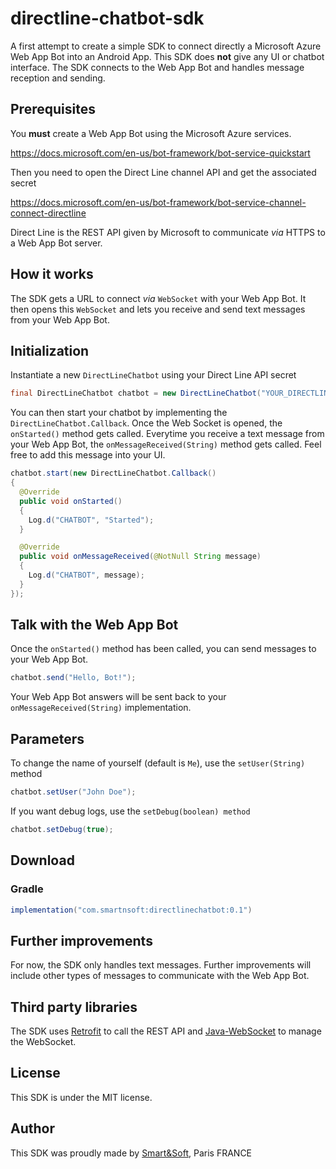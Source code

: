# directline-chatbot-sdk

A first attempt to create a simple SDK to connect directly a Microsoft Azure Web App Bot into an Android App.
This SDK does **not** give any UI or chatbot interface. The SDK connects to the Web App Bot and handles message reception and sending.

## Prerequisites

You **must** create a Web App Bot using the Microsoft Azure services.

<https://docs.microsoft.com/en-us/bot-framework/bot-service-quickstart>

Then you need to open the Direct Line channel API and get the associated secret

<https://docs.microsoft.com/en-us/bot-framework/bot-service-channel-connect-directline>

Direct Line is the REST API given by Microsoft to communicate _via_ HTTPS to a Web App Bot server.

## How it works

The SDK gets a URL to connect _via_ `WebSocket` with your Web App Bot. It then opens this `WebSocket` and lets you receive and send text messages from your Web App Bot.

## Initialization

Instantiate a new `DirectLineChatbot` using your Direct Line API secret

```java
final DirectLineChatbot chatbot = new DirectLineChatbot("YOUR_DIRECTLINE_SECRET");
```

You can then start your chatbot by implementing the `DirectLineChatbot.Callback`. Once the Web Socket is opened, the `onStarted()` method gets called. Everytime you receive a text message from your Web App Bot, the `onMessageReceived(String)` method gets called. Feel free to add this message into your UI.

```java
chatbot.start(new DirectLineChatbot.Callback()
{
  @Override
  public void onStarted()
  {
    Log.d("CHATBOT", "Started");
  }

  @Override
  public void onMessageReceived(@NotNull String message)
  {
    Log.d("CHATBOT", message);
  }
});
```

## Talk with the Web App Bot

Once the `onStarted()` method has been called, you can send messages to your Web App Bot.

```java
chatbot.send("Hello, Bot!");
```

Your Web App Bot answers will be sent back to your `onMessageReceived(String)` implementation.

## Parameters

To change the name of yourself (default is `Me`), use the `setUser(String)` method

```java
chatbot.setUser("John Doe");
```

If you want debug logs, use the `setDebug(boolean) method`

```java
chatbot.setDebug(true);
```

## Download

### Gradle

```groovy
implementation("com.smartnsoft:directlinechatbot:0.1")
```

## Further improvements

For now, the SDK only handles text messages. Further improvements will include other types of messages to communicate with the Web App Bot.

## Third party libraries

The SDK uses [Retrofit](http://square.github.io/retrofit/) to call the REST API and [Java-WebSocket](https://github.com/TooTallNate/Java-WebSocket) to manage the WebSocket.

## License

This SDK is under the MIT license.

## Author

This SDK was proudly made by [Smart&Soft](https://smartnsoft.com/), Paris FRANCE
